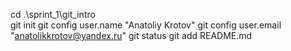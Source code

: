 cd .\sprint_1\git_intro\
git init
git config user.name "Anatoliy Krotov"
git config user.email "anatolikkrotov@yandex.ru"
git status
git add README.md